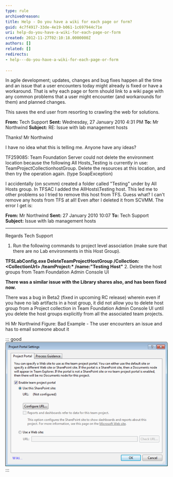 ```yaml
---
type: rule
archivedreason: 
title: Help - Do you have a wiki for each page or form?
guid: 4c7f4917-33de-4e19-b061-1c697944c71e
uri: help-do-you-have-a-wiki-for-each-page-or-form
created: 2012-11-27T02:10:18.0000000Z
authors: []
related: []
redirects:
- help---do-you-have-a-wiki-for-each-page-or-form

---
```


In agile development; updates, changes and bug fixes happen all the time and an issue that a user encounters today might already is fixed or have a workaround. That is why each page or form should link to a wiki page with any common problems that a user might encounter (and workarounds for them) and planned changes.

<!--endintro-->

This saves the end user from resorting to crawling the web for solutions.

 **From:** Tech Support
 **Sent:** Wednesday, 27 January 2010 4:31 PM
 **To:** Mr Northwind
 **Subject:** RE: Issue with lab management hosts

Thanks!
Mr Northwind

I have no idea what this is telling me. Anyone have any ideas?

TF259085: Team Foundation Server could not delete the environment location because the following All Hosts\_Testing is currently in use: TeamProjectCollectionhostGroup. Delete the resources at this location, and then try the operation again. (type SoapException)

I accidentally (on scvmm) created a folder called "Testing" under by All Hosts group. In TFSAC I added the AllHosts\Testing host. This led me to other problems so I tried to remove this host from TFS. Guess what? I can't remove any hosts from TFS at all! Even after I deleted it from SCVMM. The error I get is: 

 **From:** Mr Northwind
 **Sent:** 27 January 2010 10:07
 **To:** Tech Support
 **Subject:** Issue with lab management hosts

* * *

Regards
Tech Support

1. Run the following commands to project level association (make sure that there are no Lab environments in this Host Group).

 **TFSLabConfig.exe DeleteTeamProjectHostGroup /Collection:&lt;CollectionUrl&gt; /teamProject:\* /name:"Testing Host"**
2. Delete the host groups from Team Foundation Admin Console UI

 **There was a similar issue with the Library shares also, and has been fixed now.**


There was a bug in Beta2 (fixed in upcoming RC release) wherein even if you have no lab artifacts in a host group, it did not allow you to delete host group from a Project collection in Team Foundation Admin Console UI until you delete the host groups explicitly from all the associated team projects. 

Hi Mr Northwind
Figure: Bad Example - The user encounters an issue and has to email someone about it 

::: good  
![Figure: Good Example - The 'Wiki...' link in the bottom left, takes the user to a wiki page with common issues and workarounds for this form (e.g. Creating a Project Portal)](../../assets/InterfacesWiki.png)  
:::
